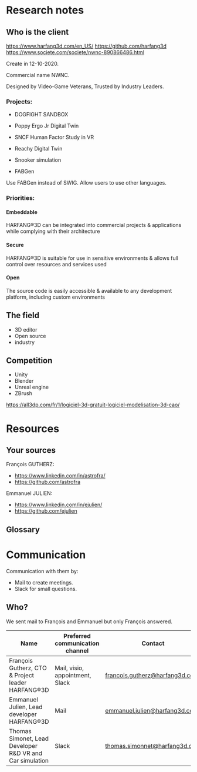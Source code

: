 # Research notes

## Who is the client

https://www.harfang3d.com/en_US/
https://github.com/harfang3d
https://www.societe.com/societe/nwnc-890866486.html

Create in 12-10-2020.

Commercial name NWNC.

Designed by Video-Game Veterans, Trusted by Industry Leaders.


### Projects:

- DOGFIGHT SANDBOX
- Poppy Ergo Jr Digital Twin
- SNCF Human Factor Study in VR
- Reachy Digital Twin
- Snooker simulation

- FABGen

Use FABGen instead of SWIG. 
Allow users to use other languages.

### Priorities:

#### Embeddable

HARFANG®3D can be integrated into commercial projects & applications while complying with their architecture

#### Secure

HARFANG®3D is suitable for use in sensitive environments & allows full control over resources and services used

#### Open

The source code is easily accessible & available to any development platform, including custom environments

## The field

  - 3D editor
  - Open source
  - industry

## Competition

- Unity 
- Blender 
- Unreal engine 
- ZBrush

https://all3dp.com/fr/1/logiciel-3d-gratuit-logiciel-modelisation-3d-cao/

# Resources

## Your sources

François GUTHERZ:
- https://www.linkedin.com/in/astrofra/
- https://github.com/astrofra

Emmanuel JULIEN:
- https://www.linkedin.com/in/ejulien/
- https://github.com/ejulien


## Glossary

  
# Communication

  Communication with them by:
  -  Mail to create meetings.
  - Slack for small questions.

## Who?

We sent mail to François and Emmanuel but only François answered. 

| Name | Preferred communication channel | Contact |
|------|---------------------------------|---------|
| François Gutherz, CTO & Project leader HARFANG®3D | Mail, visio, appointment, Slack | francois.gutherz@harfang3d.com |
| Emmanuel Julien, Lead developer HARFANG®3D | Mail | emmanuel.julien@harfang3d.com |
| Thomas Simonet, Lead Developer R&D VR and Car simulation | Slack | thomas.simonnet@harfang3d.com |